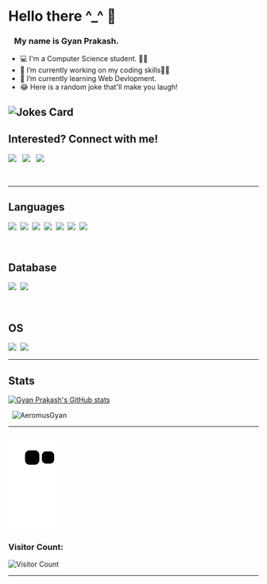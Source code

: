 <!-- ### Hi there 👋 -->

<!--
**AeromusGyan/AeromusGyan** is a ✨ _special_ ✨ repository because its `README.md` (this file) appears on your GitHub profile.

Here are some ideas to get you started:

- 🔭 I’m currently working on ...
- 🌱 I’m currently learning ...
- 👯 I’m looking to collaborate on ...
- 🤔 I’m looking for help with ...
- 💬 Ask me about ...
- 📫 How to reach me: ...
- 😄 Pronouns: ...
- ⚡ Fun fact: ...
-->
# Hello there ^_^ 👋


###  &nbsp;&nbsp;&nbsp;My name is Gyan Prakash.
- 💻 I'm a Computer Science student. 👨‍🎓
- 🔭 I’m currently working on my coding skills👨‍💻
- 🌱 I’m currently learning Web Devlopment. 
- 😂 Here is a random joke that'll make you laugh!

![Jokes Card](https://readme-jokes-8hatq8hxf.vercel.app/api?theme=watermelon&borderColor=%23D6DEEB&bgColor=%23011627)
---

## Interested? Connect with me!

[<img src="https://img.shields.io/badge/Twitter-1DA1F2?style=for-the-badge&logo=twitter&logoColor=white"/>][twitter]
&nbsp;
[<img src="https://img.shields.io/badge/LinkedIn-0077B5?style=for-the-badge&logo=linkedin&logoColor=white"/>][linkedin]
&nbsp;
[<img src="https://img.shields.io/badge/Instagram-E4405F?style=for-the-badge&logo=instagram&logoColor=white"/>][instagram]

<br/>

---

## Languages

<img src="https://img.shields.io/badge/HTML5-E34F26?style=for-the-badge&logo=html5&logoColor=white" />&nbsp;
<img src="https://img.shields.io/badge/CSS3-1572B6?style=for-the-badge&logo=css3&logoColor=white" />&nbsp;
<img src="https://img.shields.io/badge/JavaScript-323330?style=for-the-badge&logo=javascript&logoColor=F7DF1E" />&nbsp;
<img src="https://img.shields.io/badge/TypeScript-3776AB?style=for-the-badge&logo=typescript&logoColor=white" />&nbsp;
<img src="https://img.shields.io/badge/Angular-dd1b16?style=for-the-badge&logo=angular&logoColor=#dd1b16" />&nbsp;
<img src="https://img.shields.io/badge/Java-3776AB?style=for-the-badge&logo=java&logoColor=white" />&nbsp;
<img src="https://img.shields.io/badge/C-00599C?style=for-the-badge&logo=c&logoColor=white" />&nbsp;

<br/>

## Database

<img src="https://img.shields.io/badge/MySQL-00000F?style=for-the-badge&logo=mysql&logoColor=white" />&nbsp;
<img src="https://img.shields.io/badge/MongoDB-4EA94B?style=for-the-badge&logo=mongodb&logoColor=white" />&nbsp;


<br/>

## OS

<img src="https://img.shields.io/badge/Windows-0078D6?style=for-the-badge&logo=windows&logoColor=white" />&nbsp;
<img src="https://img.shields.io/badge/Linux-FCC624?style=for-the-badge&logo=linux&logoColor=black" />&nbsp;
<br/>

---

## Stats
  [![Gyan Prakash's GitHub stats](https://github-readme-stats.vercel.app/api?username=AeromusGyan&show_icons=true&theme=radical)](https://github.com/AeromusGyan/github-readme-stats)
<!-- <img style="align:center" src="https://github-readme-stats.vercel.app/api?username=AeromusGyan&show_icons=true&theme=nightowl" alt="AeromusGyan"/> -->
&nbsp;
<img style="align:center" src="https://github-readme-streak-stats.herokuapp.com/?user=AeromusGyan&theme=nightowl" alt="AeromusGyan"/>


---

![snake gif](https://raw.githubusercontent.com/AeromusGyan/AeromusGyan/output/github-contribution-grid-snake.svg)

### Visitor Count:
![Visitor Count](https://profile-counter.glitch.me/AeromusGyan/count.svg)

---

[website]: https://sciaku.com/
[twitter]: https://twitter.com/aeromusgyan
[instagram]: https://www.instagram.com/sciaku_science_knowledge/
[linkedin]: https://www.linkedin.com/in/gyankaknowledge
